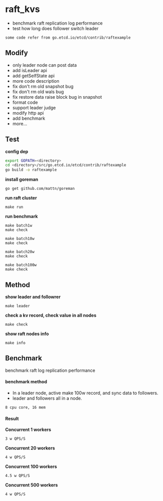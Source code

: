 # raft_kvs

* benchmark raft replication log performance
* test how long does follower switch leader

`some code refer from go.etcd.io/etcd/contrib/raftexample`

## Modify

* only leader node can post data
* add isLeader api
* add getSelfState api
* more code description
* fix don't rm old snapshot bug
* fix don't rm old wals bug
* fix restore data raise block bug in snapshot 
* format code
* support leader judge
* modify http api
* add benchmark
* more...

## Test

**config dep**

```sh
export GOPATH=<directory>
cd <directory>/src/go.etcd.io/etcd/contrib/raftexample
go build -o raftexample
```

**install goreman**

```
go get github.com/mattn/goreman
```

**run raft cluster**

```
make run
```

**run benchmark**

```
make batch1w
make check

make batch10w
make check

make batch20w
make check

make batch100w
make check
```

## Method

**show leader and followrer**

```
make leader
```

**check a kv record, check value in all nodes**

```
make check
```

**show raft nodes info**

```
make info
```

## Benchmark

benchmark raft log replication performance

#### benchmark method

* In a leader node, active make 100w record, and sync data to followers. 
* leader and followers all in a node.

`8 cpu core, 16 mem`

#### Result

**Concurrent 1 workers**

```
3 w QPS/S
```

**Concurrent 20 workers**

```
4 w QPS/S
```

**Concurrent 100 workers**

```
4.5 w QPS/S
```

**Concurrent 500 workers**

```
4 w QPS/S
```